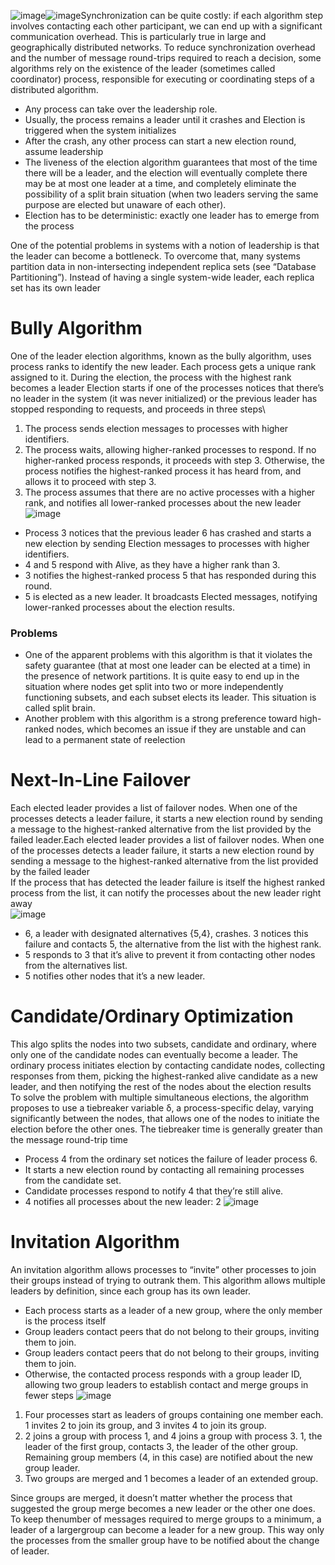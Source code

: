 ![image](https://github.com/yadavraganu/databases/assets/77580939/257b72ae-9f78-4f79-b438-a7b997b287d5)![image](https://github.com/yadavraganu/databases/assets/77580939/7abafbaa-454e-4af1-b6ff-f98dcbcd6990)Synchronization can be quite costly: if each algorithm step involves contacting each other participant, we can end up with a significant communication overhead. This is particularly true in large and geographically distributed networks. To reduce synchronization overhead and the number of message round-trips required to reach a decision, some algorithms rely on the existence of the leader (sometimes called coordinator) process, responsible for executing or coordinating steps of a distributed algorithm.
- Any process can take over the leadership role.
- Usually, the process remains a leader until it crashes and Election is triggered when the system initializes
- After the crash, any other process can start a new election round, assume leadership
- The liveness of the election algorithm guarantees that most of the time there will be a leader, and the election will eventually complete there may be at most one leader at a time, and completely eliminate the possibility of a split brain situation (when two leaders serving the same purpose are elected but unaware of each other).
- Election has to be deterministic: exactly one leader has to emerge from the process

One of the potential problems in systems with a notion of leadership is that the leader can become a bottleneck. To overcome that, many systems partition data in non-intersecting independent replica sets (see “Database Partitioning”). Instead of having a single system-wide leader, each replica set has its own leader
# Bully Algorithm
One of the leader election algorithms, known as the bully algorithm, uses process ranks to identify the new leader. Each process gets a unique rank assigned to it. During the election, the process with the highest rank becomes a leader
Election starts if one of the processes notices that there’s no leader in the system (it was never initialized) or the previous leader has stopped responding to requests, and proceeds in three steps\
1. The process sends election messages to processes with higher identifiers.
2. The process waits, allowing higher-ranked processes to respond. If no higher-ranked process responds, it proceeds with step 3. Otherwise, the process notifies the highest-ranked process it has heard from, and allows it to proceed with step 3.
3. The process assumes that there are no active processes with a higher rank, and notifies all lower-ranked processes about the new leader
![image](https://github.com/yadavraganu/databases/assets/77580939/1f227bd4-560a-48dc-aab8-a9dafde80d99)
-  Process 3 notices that the previous leader 6 has crashed and starts a new election by sending Election messages to processes with higher identifiers.
- 4 and 5 respond with Alive, as they have a higher rank than 3.
- 3 notifies the highest-ranked process 5 that has responded during this round.
- 5 is elected as a new leader. It broadcasts Elected messages, notifying lower-ranked processes about the election results.
### Problems 
- One of the apparent problems with this algorithm is that it violates the safety guarantee (that at most one leader can be elected at a time) in the presence of network partitions. It is quite easy to end up in the situation where nodes get split
into two or more independently functioning subsets, and each subset elects its leader. This situation is called split brain.
- Another problem with this algorithm is a strong preference toward high-ranked nodes, which becomes an issue if they are unstable and can lead to a permanent state of reelection
# Next-In-Line Failover
Each elected leader provides a list of failover nodes. When one of the processes detects a leader failure, it starts a new election round by sending a message to the highest-ranked alternative from the list provided by the failed leader.Each elected leader provides a list of failover nodes. When one of the processes detects a leader failure, it starts a new election round by sending a message to the highest-ranked alternative from the list provided by the failed leader  
If the process that has detected the leader failure is itself the highest ranked process from the list, it can notify the processes about the new leader right away  
![image](https://github.com/yadavraganu/databases/assets/77580939/2595c827-7d0f-415e-b811-d5509140d3da)  
- 6, a leader with designated alternatives {5,4}, crashes. 3 notices this failure and contacts 5, the alternative from the list with the highest rank.
- 5 responds to 3 that it’s alive to prevent it from contacting other nodes from the alternatives list.
- 5 notifies other nodes that it’s a new leader.
# Candidate/Ordinary Optimization
This algo splits the nodes into two subsets, candidate and ordinary, where only one of the candidate nodes can eventually become a leader. The ordinary process initiates election by contacting candidate nodes, collecting responses from them, picking the highest-ranked alive candidate as a new leader, and then notifying the rest of the nodes about the election results  
To solve the problem with multiple simultaneous elections, the algorithm proposes to use a tiebreaker variable δ, a process-specific delay, varying significantly between the nodes, that allows one of the nodes to initiate the election before the other ones. The tiebreaker time is generally greater than the message round-trip time
- Process 4 from the ordinary set notices the failure of leader process 6.
- It starts a new election round by contacting all remaining processes from the candidate set.
- Candidate processes respond to notify 4 that they’re still alive.
- 4 notifies all processes about the new leader: 2
![image](https://github.com/yadavraganu/databases/assets/77580939/d8ae64c3-e1d3-4b99-b715-036a87e0d2c7)  
# Invitation Algorithm
An invitation algorithm allows processes to “invite” other processes to join their groups instead of trying to outrank them. This algorithm allows multiple leaders by definition, since each group has its own leader.
- Each process starts as a leader of a new group, where the only member is the process itself
- Group leaders contact peers that do not belong to their groups, inviting them to join.
- Group leaders contact peers that do not belong to their groups, inviting them to join.
- Otherwise, the contacted process responds with a group leader ID, allowing two group leaders to establish contact and merge groups in fewer steps
![image](https://github.com/yadavraganu/databases/assets/77580939/8eeb7d0c-6ed3-445d-b2ae-feef185e6030)
1. Four processes start as leaders of groups containing one member each. 1 invites 2 to join its group, and 3 invites 4 to join its group.
2. 2 joins a group with process 1, and 4 joins a group with process 3. 1, the leader of the first group, contacts 3, the leader of the other group. Remaining group members (4, in this case) are notified about the new group leader.
3. Two groups are merged and 1 becomes a leader of an extended group.

Since groups are merged, it doesn’t matter whether the process that suggested the group merge becomes a new leader or the other one does. To keep thenumber of messages required to merge groups to a minimum, a leader of a largergroup can become a leader for a new group. This way only the processes from the smaller group have to be notified about the change of leader.
